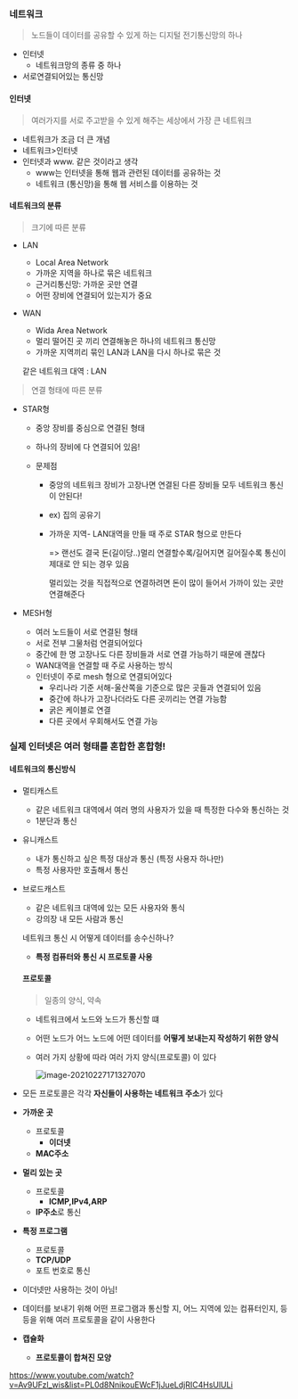 ### 네트워크

> 노드들이 데이터를 공유할 수 있게 하는 디지털 전기통신망의 하나

- 인터넷
  - 네트워크망의 종류 중 하나
- 서로연결되어있는 통신망



#### 인터넷

>여러가지를 서로 주고받을 수 있게 해주는 세상에서 가장 큰 네트워크

- 네트워크가 조금 더 큰 개념
- 네트워크>인터넷
- 인터넷과 www. 같은 것이라고 생각
  - www는 인터넷을 통해 웹과 관련된 데이터를 공유하는 것
  - 네트워크 (통신망)을 통해 웹 서비스를 이용하는 것 



#### 네트워크의 분류

> 크기에 따른 분류

- LAN

  - Local Area Network
  - 가까운 지역을 하나로 묶은 네트워크
  - 근거리통신망: 가까운 곳만 연결
  - 어떤 장비에 연결되어 있는지가 중요

- WAN

  - Wida Area Network
  - 멀리 떨어진 곳 끼리 연결해놓은 하나의 네트워크 통신망
  - 가까운 지역끼리 묶인 LAN과 LAN을 다시 하나로 묶은 것

  

  같은 네트워크 대역 : LAN

> 연결 형태에 따른 분류

- STAR형

  - 중앙 장비를 중심으로 연결된 형태

  - 하나의 장비에 다 연결되어 있음!

  - 문제점

    - 중앙의 네트워크 장비가 고장나면 연결된 다른 장비들 모두 네트워크 통신이 안된다!

    - ex) 집의 공유기

    - 가까운 지역- LAN대역을 만들 때 주로 STAR 형으로 만든다

      => 랜선도 결국 돈(길이당..)멀리 연결할수록/길어지면 길어질수록 통신이 제대로 안 되는 경우 있음

      멀리있는 것을 직접적으로 연결하려면 돈이 많이 들어서 가까이 있는 곳만 연결해준다 

- MESH형

  - 여러 노드들이 서로 연결된 형태
  - 서로 전부 그물처럼 연결되어있다
  - 중간에 한 명 고장나도 다른 장비들과 서로 연결 가능하기 때문에 괜찮다
  - WAN대역을 연결할 때 주로 사용하는 방식
  - 인터넷이 주로 mesh 형으로 연결되어있다
    - 우리나라 기준 서해-울산쪽을 기준으로 많은 곳들과 연결되어 있음
    - 중간에 하나가 고장나더라도 다른 곳끼리는 연결 가능함
    - 굵은 케이블로 연결
    - 다른 곳에서 우회해서도 연결 가능



### 							실제 인터넷은 여러 형태를 혼합한 혼합형!



#### 네트워크의 통신방식

- 멀티캐스트

  - 같은 네트워크 대역에서 여러 명의 사용자가 있을 때 특정한 다수와 통신하는 것
  - 1분단과 통신

- 유니캐스트

  - 내가 통신하고 싶은 특정 대상과 통신 (특정 사용자 하나만)
  - 특정 사용자만 호출해서 통신

- 브로드캐스트

  - 같은 네트워크 대역에 있는 모든 사용자와 통식
  - 강의장 내 모든 사람과 통신

  

  

  네트워크 통신 시 어떻게 데이터를 송수신하나?

  

  - **특정 컴퓨터와 통신 시 프로토콜 사용**

  

  

  #### 프로토콜

  > 일종의 양식, 약속

  - 네트워크에서 노드와 노드가 통신할 떄

  - 어떤 노드가 어느 노드에 어떤 데이터를 **어떻게 보내는지 작성하기 위한 양식**

  - 여러 가지 상황에 따라 여러 가지 양식(프로토콜) 이 있다

    ![image-20210227171327070](C:\Users\MIN\AppData\Roaming\Typora\typora-user-images\image-20210227171327070.png)





- 모든 프로토콜은 각각 **자신들이 사용하는 네트워크 주소**가 있다



- **가까운 곳**

  - 프로토콜
    - **이더넷**
  - **MAC주소**

  

- **멀리 있는 곳**

  - 프로토콜
    - **ICMP,IPv4,ARP**
  -  **IP주소**로 통신

  

- **특정 프로그램**

  - 프로토콜
  - **TCP/UDP**
  - 포트 번호로 통신

  

- 이더넷만 사용하는 것이 아님!

- 데이터를 보내기 위해 어떤 프로그램과 통신할 지, 어느 지역에 있는 컴퓨터인지, 등등을 위해 여러 프로토콜을 같이 사용한다

  

- **캡슐화**

  - **프로토콜이 합쳐진 모양**





https://www.youtube.com/watch?v=Av9UFzl_wis&list=PL0d8NnikouEWcF1jJueLdjRIC4HsUlULi